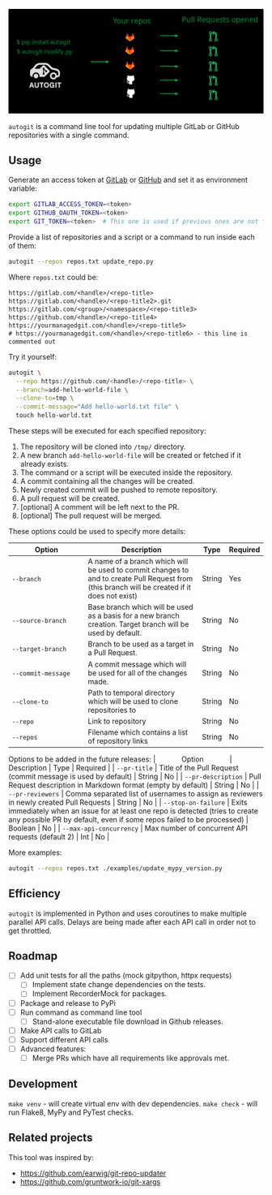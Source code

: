 ![autogit banner](images/autogit_banner.png)


`autogit` is a command line tool for updating multiple GitLab or GitHub repositories with a single command.


## Usage
Generate an access token at [GitLab](https://gitlab.com/-/profile/personal_access_tokens)
or [GitHub](https://github.com/settings/tokens)
and set it as environment variable:

```bash
export GITLAB_ACCESS_TOKEN=<token>
export GITHUB_OAUTH_TOKEN=<token>
export GIT_TOKEN=<token>  # This one is used if previous ones are not found
```

Provide a list of repositories and a script or a command to run inside each of them:

```bash
autogit --repos repos.txt update_repo.py
```

Where `repos.txt` could be:
```
https://gitlab.com/<handle>/<repo-title>
https://gitlab.com/<handle>/<repo-title2>.git
https://gitlab.com/<group>/<namespace>/<repo-title3>
https://github.com/<handle>/<repo-title4>
https://yourmanagedgit.com/<handle>/<repo-title5>
# https://yourmanagedgit.com/<handle>/<repo-title6> - this line is commented out
```

Try it yourself:

```bash
autogit \
  --repo https://github.com/<handle>/<repo-title> \
  --branch=add-hello-world-file \
  --clone-to=tmp \
  --commit-message="Add hello-world.txt file" \
  touch hello-world.txt
```

These steps will be executed for each specified repository:
1. The repository will be cloned into `/tmp/` directory.
2. A new branch `add-hello-world-file` will be created or fetched if it already exists.
3. The command or a script will be executed inside the repository.
4. A commit containing all the changes will be created.
5. Newly created commit will be pushed to remote repository.
6. A pull request will be created.
7. [optional] A comment will be left next to the PR.
8. [optional] The pull request will be merged.


These options could be used to specify more details:

| &nbsp;&nbsp;&nbsp;&nbsp;&nbsp;&nbsp;&nbsp;&nbsp;&nbsp;&nbsp;&nbsp;&nbsp;Option&nbsp;&nbsp;&nbsp;&nbsp;&nbsp;&nbsp;&nbsp;&nbsp;&nbsp;&nbsp;&nbsp;&nbsp; | Description | Type | Required |
| ---------------- | ----------- | ---- | -------- |
| `--branch`       | A name of a branch which will be used to commit changes to and to create Pull Request from (this branch will be created if it does not exist) | String | Yes |
| `--source-branch`       | Base branch which will be used as a basis for a new branch creation. Target branch will be used by default. | String | No |
| `--target-branch`       | Branch to be used as a target in a Pull Request. | String | No |
| `--commit-message` | A commit message which will be used for all of the changes made.  | String | No |
| `--clone-to`           | Path to temporal directory which will be used to clone repositories to | String | No |
| `--repo`           | Link to repository | String | No |
| `--repos`          | Filename which contains a list of repository links | String | No |


Options to be added in the future releases:
| &nbsp;&nbsp;&nbsp;&nbsp;&nbsp;&nbsp;&nbsp;&nbsp;&nbsp;&nbsp;&nbsp;&nbsp;Option&nbsp;&nbsp;&nbsp;&nbsp;&nbsp;&nbsp;&nbsp;&nbsp;&nbsp;&nbsp;&nbsp;&nbsp; | Description | Type | Required |
| `--pr-title`     | Title of the Pull Request (commit message is used by default) | String | No |
| `--pr-description`     | Pull Request description in Markdown format (empty by default) | String | No |
| `--pr-reviewers`     | Comma separated list of usernames to assign as reviewers in newly created Pull Requests | String | No |
| `--stop-on-failure`          | Exits immediately when an issue for at least one repo is detected (tries to create any possible PR by default, even if some repos failed to be processed) | Boolean | No |
| `--max-api-concurrency`     | Max number of concurrent API requests (default 2) | Int | No |

More examples:

```bash
autogit --repos repos.txt ./examples/update_mypy_version.py
```

## Efficiency
`autogit` is implemented in Python and uses coroutines to make multiple parallel API calls. Delays are being made after each API call in order not to get throttled.

## Roadmap
- [ ] Add unit tests for all the paths (mock gitpython, httpx requests)
    - [ ] Implement state change dependencies on the tests.
    - [ ] Implement RecorderMock for packages.

- [ ] Package and release to PyPi
- [ ] Run command as command line tool
    - [ ] Stand-alone executable file download in Github releases.
- [ ] Make API calls to GitLab
- [ ] Support different API calls
- [ ] Advanced features:
    - [ ] Merge PRs which have all requirements like approvals met.

## Development
`make venv` - will create virtual env with dev dependencies.
`make check` - will run Flake8, MyPy and PyTest checks.

## Related projects
This tool was inspired by:
- https://github.com/earwig/git-repo-updater
- https://github.com/gruntwork-io/git-xargs
